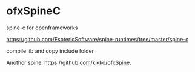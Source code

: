 # ofxSpineC
spine-c for openframeworks 

https://github.com/EsotericSoftware/spine-runtimes/tree/master/spine-c

compile lib and copy include folder

Anothor spine: https://github.com/kikko/ofxSpine.
